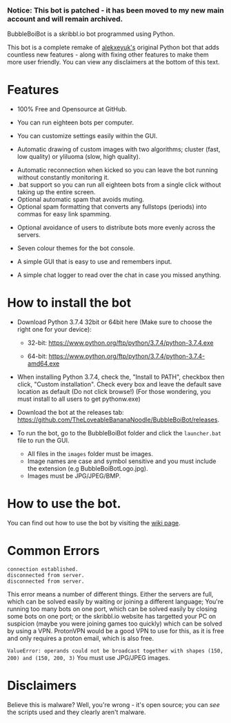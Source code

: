 ### Notice: This bot is patched - it has been moved to my new main account and will remain archived.


BubbleBoiBot is a skribbl.io bot programmed using Python.

This bot is a complete remake of [alekxeyuk's](https://github.com/alekxeyuk) original Python bot that adds countless new features - along with fixing other features to make them more user friendly. You can view any disclaimers at the bottom of this text.


# Features
- 100% Free and Opensource at GitHub.
+ You can run eighteen bots per computer.
- You can customize settings easily within the GUI.
+ Automatic drawing of custom images with two algorithms; cluster (fast, low quality) or yliluoma (slow, high quality).
- Automatic reconnection when kicked so you can leave the bot running without constantly monitoring it.
- .bat support so you can run all eighteen bots from a single click without taking up the entire screen.
- Optional automatic spam that avoids muting.
- Optional spam formatting that converts any fullstops (periods) into commas for easy link spamming.
+ Optional avoidance of users to distribute bots more evenly across the servers.
- Seven colour themes for the bot console.
+ A simple GUI that is easy to use and remembers input.
- A simple chat logger to read over the chat in case you missed anything.


# How to install the bot
- Download Python 3.7.4 32bit or 64bit here (Make sure to choose the right one for your device): 

  - 32-bit: https://www.python.org/ftp/python/3.7.4/python-3.7.4.exe

  - 64-bit: https://www.python.org/ftp/python/3.7.4/python-3.7.4-amd64.exe

- When installing Python 3.7.4, check the, "Install to PATH", checkbox then click, "Custom installation". Check every box and leave the default save location as default (Do not click browse!) (For those wondering, you must install to all users to get pythonw.exe)

- Download the bot at the releases tab: https://github.com/TheLoveableBananaNoodle/BubbleBoiBot/releases.

- To run the bot, go to the BubbleBoiBot folder and click the `launcher.bat` file to run the GUI.

  - All files in the `images` folder must be images.
  - Image names are case and symbol sensitive and you must include the extension (e.g BubbleBoiBotLogo.jpg).
  - Images must be JPG/JPEG/BMP.


# How to use the bot.
You can find out how to use the bot by visiting the [wiki page](https://bubbleboibot.github.io/wiki.html).


# Common Errors
```
connection established.
disconnected from server.
disconnected from server.
```
This error means a number of different things. Either the servers are full, which can be solved easily by waiting or joining a different language; You're running too many bots on one port, which can be solved easily by closing some bots on one port; or the skribbl.io website has targetted your PC on suspicion (maybe you were joining games too quickly) which can be solved by using a VPN. ProtonVPN would be a good VPN to use for this, as it is free and only requires a proton email, which is also free.

`ValueError: operands could not be broadcast together with shapes (150, 200) and (150, 200, 3)`
You must use JPG/JPEG images.


# Disclaimers
Believe this is malware? Well, you're wrong - it's open source; you can *see* the scripts used and they clearly aren't malware.
